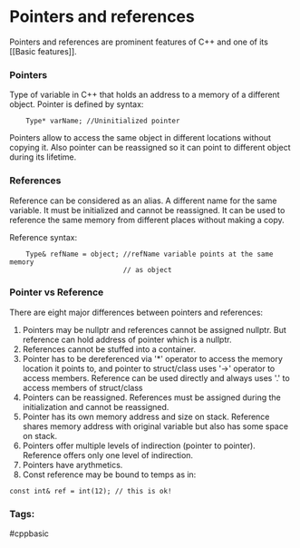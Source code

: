 # Pointers and references
Pointers and references are prominent features of C++ and one of its [[Basic features]]. 

### Pointers 
Type of variable in C++ that holds an address to a memory of a different object. Pointer is defined by syntax: 

```
	Type* varName; //Uninitialized pointer 
```

Pointers allow to access the same object in different locations without copying it. Also pointer can be reassigned so it can point to different object during its lifetime. 

### References 
Reference can be considered as an alias. A different name for the same variable. It must be initialized and cannot be reassigned. It can be used to reference the same memory from different places without making a copy. 

Reference syntax: 
```
	Type& refName = object; //refName variable points at the same memory
							// as object
```

### Pointer vs Reference 
There are eight major differences between pointers and references: 
1. Pointers may be nullptr and references cannot be assigned nullptr. But reference can hold address of pointer which is a nullptr. 
2. References cannot be stuffed into a container. 
3. Pointer has to be dereferenced via '\*'  operator to access the memory location it points to, and pointer to struct/class uses '->' operator to access members. Reference can be used directly and always uses '.' to access members of struct/class
4. Pointers can be reassigned. References must be assigned during the initialization and cannot be reassigned. 
5. Pointer has its own memory address and size on stack. Reference shares memory address with original variable but also has some space on stack. 
6. Pointers offer multiple levels of indirection (pointer to pointer). Reference offers only one level of indirection. 
7. Pointers have arythmetics. 
8. Const reference may be bound to temps as in: 
```
const int& ref = int(12); // this is ok! 
```

### Tags: 
#cppbasic